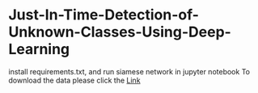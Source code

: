 # Just-In-Time-Detection-of-Unknown-Classes-Using-Deep-Learning
install requirements.txt,
and run siamese network in jupyter notebook
To download the data please click the [Link](https://www.kaggle.com/datasets/moltean/fruits)
